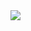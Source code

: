 

<a href="#">
  <img align="center" src="https://github-readme-stats-ten-gamma.vercel.app/api/?username=philipecaldas&hide_title=true&show_icons=true&theme=dark&count_private=true&line_height=20" />
</a>
<!--<a href="#">
  <img align="center" src="https://github-readme-stats-ten-gamma.vercel.app/api/top-langs/?username=philipecaldas&hide_title=true&theme=dark&langs_count=6&layout=compact" />
</a>


**philipecaldas/philipecaldas** is a ✨ _special_ ✨ repository because its `README.md` (this file) appears on your GitHub profile.

Here are some ideas to get you started:

- 🔭 I’m currently working on ...
- 🌱 I’m currently learning ...
- 👯 I’m looking to collaborate on ...
- 🤔 I’m looking for help with ...
- 💬 Ask me about ...
- 📫 How to reach me: ...
- 😄 Pronouns: ...
- ⚡ Fun fact: ...
-->
